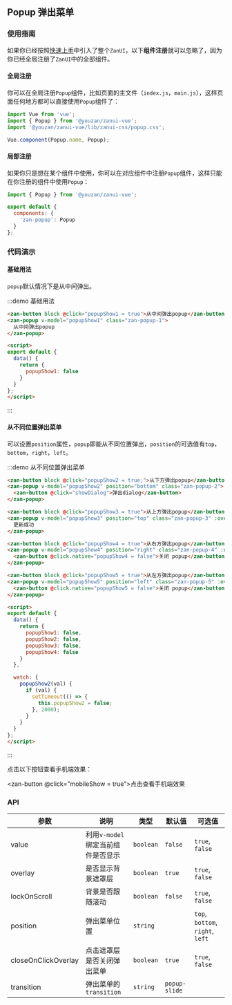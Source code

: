 <style>
@component-namespace demo {
  @b popup {
    padding: 0 15px;

    .zan-popup-1 {
      width: 60%;
      box-sizing: border-box;
      padding: 20px;
      border-radius: 5px;
      text-align: center;
    }

    .zan-popup-2 {
      width: 100%;
      height: 200px;
      box-sizing: border-box;
      padding: 20px;
    }

    .zan-popup-3 {
      line-height: 50px;
      text-align: center;
      background-color: rgba(0, 0, 0, 0.701961);
      color: #fff;
    }

    .zan-popup-4,
    .zan-popup-4 {
      width: 100%;
      height: 100%;
    }

    .zan-button {
      margin: 0 10px;
    }
  }
}
</style>

<script>
import MobileComputed from 'components/mobile-computed';
import Dialog from 'packages/dialog';

export default {
  mixins: [MobileComputed],

  data() {
    return {
      popupShow1: false,
      popupShow2: false,
      popupShow3: false,
      popupShow4: false,
      popupShow5: false
    }
  },

  watch: {
    popupShow3(val) {
      if (val) {
        setTimeout(() => {
          this.popupShow3 = false;
        }, 2000);
      }
    }
  },

  methods: {
    showDialog() {
      Dialog.confirm({
        title: 'confirm标题',
        message: '弹窗提示文字，左右始终距离边20PX，上下距离20PX，文字左对齐。弹窗提示文字，左右始终距离边20PX，上下距离20PX，文字左对齐。'
      }).then((action) => {
        console.log(action);
      }, (error) => {
        console.log(error);
      });
    }
  }
};
</script>

## Popup 弹出菜单

### 使用指南

如果你已经按照[快速上手](/vue/component/quickstart)中引入了整个`ZanUI`，以下**组件注册**就可以忽略了，因为你已经全局注册了`ZanUI`中的全部组件。

#### 全局注册

你可以在全局注册`Popup`组件，比如页面的主文件（`index.js`，`main.js`），这样页面任何地方都可以直接使用`Popup`组件了：

```js
import Vue from 'vue';
import { Popup } from '@youzan/zanui-vue';
import '@youzan/zanui-vue/lib/zanui-css/popup.css';

Vue.component(Popup.name, Popup);
```

#### 局部注册

如果你只是想在某个组件中使用，你可以在对应组件中注册`Popup`组件，这样只能在你注册的组件中使用`Popup`：

```js
import { Popup } from '@youzan/zanui-vue';

export default {
  components: {
    'zan-popup': Popup
  }
};
```

### 代码演示

#### 基础用法

`popup`默认情况下是从中间弹出。

:::demo 基础用法
```html
<zan-button block @click="popupShow1 = true">从中间弹出popup</zan-button>
<zan-popup v-model="popupShow1" class="zan-popup-1">
  从中间弹出popup
</zan-popup>

<script>
export default {
  data() {
    return {
      popupShow1: false
    }
  }
};
</script>
```
:::

#### 从不同位置弹出菜单

可以设置`position`属性，`popup`即能从不同位置弹出，`position`的可选值有`top`，`bottom`，`right`，`left`。

:::demo 从不同位置弹出菜单
```html
<zan-button block @click="popupShow2 = true;">从下方弹出popup</zan-button>
<zan-popup v-model="popupShow2" position="bottom" class="zan-popup-2">
  <zan-button @click="showDialog">弹出dialog</zan-button>
</zan-popup>

<zan-button block @click="popupShow3 = true">从上方弹出popup</zan-button>
<zan-popup v-model="popupShow3" position="top" class="zan-popup-3" :overlay="false">
  更新成功
</zan-popup>

<zan-button block @click="popupShow4 = true">从右方弹出popup</zan-button>
<zan-popup v-model="popupShow4" position="right" class="zan-popup-4" :overlay="false">
  <zan-button @click.native="popupShow4 = false">关闭 popup</zan-button>
</zan-popup>

<zan-button block @click="popupShow5 = true">从左方弹出popup</zan-button>
<zan-popup v-model="popupShow5" position="left" class="zan-popup-5" :overlay="false">
  <zan-button @click.native="popupShow5 = false">关闭 popup</zan-button>
</zan-popup>

<script>
export default {
  data() {
    return {
      popupShow1: false,
      popupShow2: false,
      popupShow3: false,
      popupShow4: false
    }
  },

  watch: {
    popupShow2(val) {
      if (val) {
        setTimeout(() => {
          this.popupShow2 = false;
        }, 2000);
      }
    }
  }
};
</script>
```
:::

点击以下按钮查看手机端效果：

<zan-button @click="mobileShow = true">点击查看手机端效果</zan-button>
<mobile-popup v-model="mobileShow" :url="mobileUrl"></mobile-popup>

### API

| 参数       | 说明      | 类型       | 默认值       | 可选值       |
|-----------|-----------|-----------|-------------|-------------|
| value | 利用`v-model`绑定当前组件是否显示 | `boolean`  | `false` | `true`, `false`  |
| overlay | 是否显示背景遮罩层 | `boolean`  | `true` | `true`, `false`  |
| lockOnScroll | 背景是否跟随滚动 | `boolean`  | `false` | `true`, `false`  |
| position | 弹出菜单位置 | `string`  |  | `top`, `bottom`, `right`, `left`  |
| closeOnClickOverlay | 点击遮罩层是否关闭弹出菜单 | `boolean`  | `true` | `true`, `false`  |
| transition | 弹出菜单的`transition` | `string`  | `popup-slide` |   |
